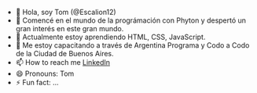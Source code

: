 - 👋 Hola, soy Tom (@Escalion12)
- 👀 Comencé en el mundo de la prográmación con Phyton y despertó un gran interés en este gran mundo.
- 🌱 Actualmente estoy aprendiendo HTML, CSS, JavaScript.
- 💞️ Me estoy capacitando a través de Argentina Programa y Codo a Codo de la Ciudad de Buenos Aires.
- 📫 How to reach me [LinkedIn](https://www.linkedin.com/in/tomas-caputo-6822ab182/)
- 😄 Pronouns: Tom
- ⚡ Fun fact: ...

<!---
Escalion12/Escalion12 is a ✨ special ✨ repository because its `README.md` (this file) appears on your GitHub profile.
You can click the Preview link to take a look at your changes.
--->
